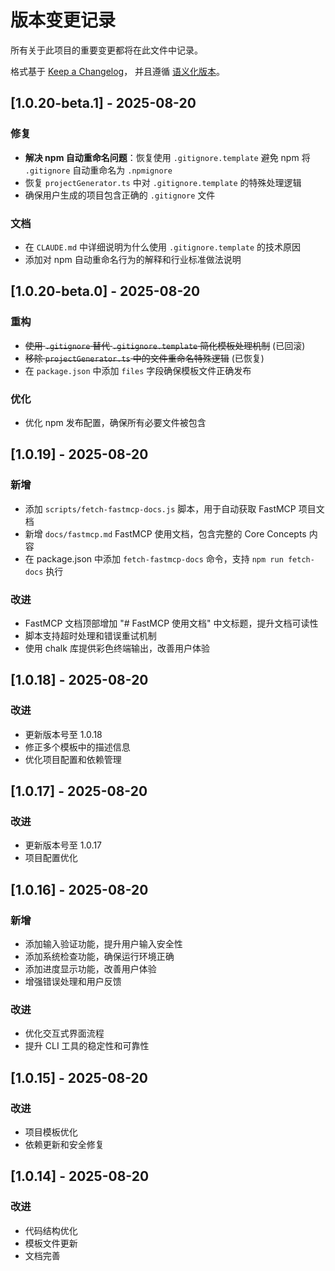 # 版本变更记录

所有关于此项目的重要变更都将在此文件中记录。

格式基于 [Keep a Changelog](https://keepachangelog.com/zh-CN/1.0.0/)，
并且遵循 [语义化版本](https://semver.org/lang/zh-CN/)。

## [1.0.20-beta.1] - 2025-08-20

### 修复
- **解决 npm 自动重命名问题**：恢复使用 `.gitignore.template` 避免 npm 将 `.gitignore` 自动重命名为 `.npmignore`
- 恢复 `projectGenerator.ts` 中对 `.gitignore.template` 的特殊处理逻辑
- 确保用户生成的项目包含正确的 `.gitignore` 文件

### 文档
- 在 `CLAUDE.md` 中详细说明为什么使用 `.gitignore.template` 的技术原因
- 添加对 npm 自动重命名行为的解释和行业标准做法说明

## [1.0.20-beta.0] - 2025-08-20

### 重构
- ~~使用 `.gitignore` 替代 `.gitignore.template` 简化模板处理机制~~ (已回滚)
- ~~移除 `projectGenerator.ts` 中的文件重命名特殊逻辑~~ (已恢复)
- 在 `package.json` 中添加 `files` 字段确保模板文件正确发布

### 优化
- 优化 npm 发布配置，确保所有必要文件被包含

## [1.0.19] - 2025-08-20

### 新增
- 添加 `scripts/fetch-fastmcp-docs.js` 脚本，用于自动获取 FastMCP 项目文档
- 新增 `docs/fastmcp.md` FastMCP 使用文档，包含完整的 Core Concepts 内容
- 在 package.json 中添加 `fetch-fastmcp-docs` 命令，支持 `npm run fetch-docs` 执行

### 改进
- FastMCP 文档顶部增加 "# FastMCP 使用文档" 中文标题，提升文档可读性
- 脚本支持超时处理和错误重试机制
- 使用 chalk 库提供彩色终端输出，改善用户体验

## [1.0.18] - 2025-08-20

### 改进
- 更新版本号至 1.0.18
- 修正多个模板中的描述信息
- 优化项目配置和依赖管理

## [1.0.17] - 2025-08-20

### 改进
- 更新版本号至 1.0.17
- 项目配置优化

## [1.0.16] - 2025-08-20

### 新增
- 添加输入验证功能，提升用户输入安全性
- 添加系统检查功能，确保运行环境正确
- 添加进度显示功能，改善用户体验
- 增强错误处理和用户反馈

### 改进
- 优化交互式界面流程
- 提升 CLI 工具的稳定性和可靠性

## [1.0.15] - 2025-08-20

### 改进
- 项目模板优化
- 依赖更新和安全修复

## [1.0.14] - 2025-08-20

### 改进  
- 代码结构优化
- 模板文件更新
- 文档完善